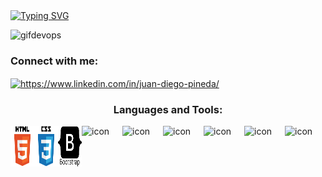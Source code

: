 <!DOCTYPE html>
<html lang="en">
<head>
    <meta charset="UTF-8">
    <meta http-equiv="X-UA-Compatible" content="IE=edge">
    <meta name="viewport" content="width=, initial-scale=1.0">
    <link rel="stylesheet" href="https://github.dev/juan123530/juan123530/raw/main/juan.css">
    
</head>
<body>
    <div class="box ">
        <div class="form">
            <a class="form "href="https://git.io/typing-svg"><img src="https://readme-typing-svg.demolab.com?font=caveat&size=25&duration=3300&pause=1&color=F6F0ED&background=303b68&vCenter=true&multiline=true&width=860&height=270&lines=++++Hola+y+Bienvenido+a+mi+perfil+en+Github.;+;+++Estare+encantado+de+contribuir+a+tu+proyecto%2C;Mis+conocimientos+y+habilidades+me+hacen+un+candidato+ideal%2C;Estoy+seguro+de+que+puedo+aportar+un+valor+significativo.;no+dudes+en+ponerte+en+contacto+conmigo.;%C2%A1Estoy+dispuesto+a+formar+parte+de+tu+proyecto+y+;lograr+%C3%A9xito+juntos!;+" alt="Typing SVG" /></a>        
        </div>
    </div>


![gifdevops](https://user-images.githubusercontent.com/117276310/205516382-b0d6df35-890a-4cf2-838f-c8db68cfecf9.gif)  
 


<h3 align="left">Connect with me:</h3>
<p align="left">
<a href="https://linkedin.com/in/https://www.linkedin.com/in/juan-diego-pineda/" target="blank"><img align="center" src="https://raw.githubusercontent.com/rahuldkjain/github-profile-readme-generator/master/src/images/icons/Social/linked-in-alt.svg" alt="https://www.linkedin.com/in/juan-diego-pineda/" height="30" width="40" /></a>
</p>

<h3 align="center">Languages and Tools:</h3>


<div style="display: flex; align-items: flex-start;">   <a href="https://www.w3.org/html/" target="_blank" rel="noreferrer"> <img src="https://raw.githubusercontent.com/devicons/devicon/master/icons/html5/html5-original-wordmark.svg" alt="html5" width="65" height="65"/></a>
                                                       <a href="https://www.w3schools.com/css/" target="_blank" rel="noreferrer"> <img src="https://raw.githubusercontent.com/devicons/devicon/master/icons/css3/css3-original-wordmark.svg" alt="css3" width="65" height="65"/> </a>
  <a href="https://getbootstrap.com" target="_blank" rel="noreferrer"> <img src="https://raw.githubusercontent.com/devicons/devicon/master/icons/bootstrap/bootstrap-plain-wordmark.svg" alt="bootstrap" width="65" height="65"/> </a> 
                                                       <img src="https://techstack-generator.vercel.app/js-icon.svg" alt="icon" width="65" height="65" />
                                                       <img src="https://techstack-generator.vercel.app/cpp-icon.svg" alt="icon" width="65" height="65" />
                                                       
                                                       
                                                                                                          
<div style="display: flex; align-items: flex-start;"> <img src="https://techstack-generator.vercel.app/python-icon.svg" alt="icon" width="65" height="65" />
                                                      <img src="https://techstack-generator.vercel.app/github-icon.svg" alt="icon" width="65" height="65" />
                                                      <img src="https://techstack-generator.vercel.app/nginx-icon.svg" alt="icon" width="65" height="65" />
   <a href="https://expressjs.com" target="_blank" rel="noreferrer"> <img src="https://raw.githubusercontent.com/devicons/devicon/master/icons/express/express-original-wordmark.svg" alt="express" width="65" height="65"/> </a> 
                                                      <img src="https://techstack-generator.vercel.app/java-icon.svg" alt="icon" width="65" height="65" />
                                                      
                                                   
</body>
</html>
